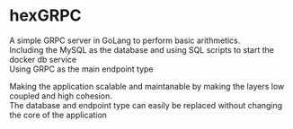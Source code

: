 # hexGRPC
A simple GRPC server in GoLang to perform basic arithmetics. <br/>
Including the MySQL as the database and using SQL scripts to start the docker db service <br/>
Using GRPC as the main endpoint type <br/>

Making the application scalable and maintanable by making the layers low coupled and high cohesion.<br/> The database and endpoint type can easily be replaced without changing the core of the application
